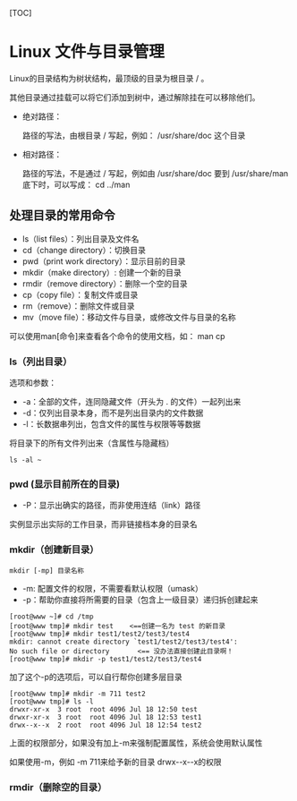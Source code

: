 [TOC]

# Linux 文件与目录管理

Linux的目录结构为树状结构，最顶级的目录为根目录 / 。

其他目录通过挂载可以将它们添加到树中，通过解除挂在可以移除他们。

- 绝对路径：

  路径的写法，由根目录 / 写起，例如： /usr/share/doc 这个目录

- 相对路径：

  路径的写法，不是通过 / 写起，例如由 /usr/share/doc 要到 /usr/share/man 底下时，可以写成： cd ../man 

## 处理目录的常用命令

- ls（list files）：列出目录及文件名
- cd（change directory）：切换目录
- pwd（print work directory）：显示目前的目录
- mkdir（make directory）: 创建一个新的目录
- rmdir（remove directory）：删除一个空的目录
- cp（copy file）：复制文件或目录
- rm（remove）：删除文件或目录
- mv（move file）：移动文件与目录，或修改文件与目录的名称

可以使用man[命令]来查看各个命令的使用文档，如： man cp

### ls（列出目录）

选项和参数：

- -a：全部的文件，连同隐藏文件（开头为 . 的文件）一起列出来
- -d：仅列出目录本身，而不是列出目录内的文件数据
- -l：长数据串列出，包含文件的属性与权限等等数据

将目录下的所有文件列出来（含属性与隐藏档）

```
ls -al ~
```

### pwd (显示目前所在的目录)

- -P：显示出确实的路径，而非使用连结（link）路径

实例显示出实际的工作目录，而非链接档本身的目录名

### mkdir（创建新目录）

```
mkdir [-mp] 目录名称
```

- -m: 配置文件的权限，不需要看默认权限（umask）
- -p：帮助你直接将所需要的目录（包含上一级目录）递归拆创建起来

```
[root@www ~]# cd /tmp
[root@www tmp]# mkdir test    <==创建一名为 test 的新目录
[root@www tmp]# mkdir test1/test2/test3/test4
mkdir: cannot create directory `test1/test2/test3/test4': 
No such file or directory       <== 没办法直接创建此目录啊！
[root@www tmp]# mkdir -p test1/test2/test3/test4
```

加了这个-p的选项后，可以自行帮你创建多层目录

```
[root@www tmp]# mkdir -m 711 test2
[root@www tmp]# ls -l
drwxr-xr-x  3 root  root 4096 Jul 18 12:50 test
drwxr-xr-x  3 root  root 4096 Jul 18 12:53 test1
drwx--x--x  2 root  root 4096 Jul 18 12:54 test2
```

上面的权限部分，如果没有加上-m来强制配置属性，系统会使用默认属性

如果使用-m，例如 -m 711来给予新的目录 drwx--x--x的权限

### rmdir（删除空的目录）











